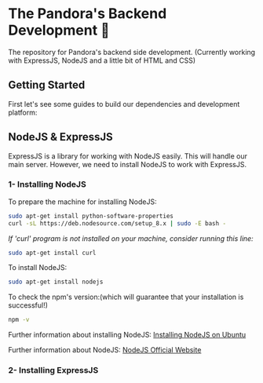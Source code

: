 # The Pandora's Backend Development :rocket:
The repository for Pandora's backend side development. (Currently working with ExpressJS, NodeJS and a little bit of HTML and CSS)

## Getting Started
First let's see some guides to build our dependencies and development platform:

## NodeJS & ExpressJS

ExpressJS is a library for working with NodeJS easily. This will handle our main server. However, we need to install NodeJS to work with ExpressJS.

### 1- Installing NodeJS
To prepare the machine for installing NodeJS:
```bash
sudo apt-get install python-software-properties
curl -sL https://deb.nodesource.com/setup_8.x | sudo -E bash -
```
_If 'curl' program is not installed on your machine, consider running this line:_
```bash
sudo apt-get install curl
```
To install NodeJS:
```bash
sudo apt-get install nodejs
```
To check the npm's version:(which will guarantee that your installation is successful!)
```bash
npm -v 
```
Further information about installing NodeJS: [Installing NodeJS on Ubuntu](https://tecadmin.net/install-latest-nodejs-npm-on-ubuntu/)

Further information about NodeJS: [NodeJS Official Website](https://nodejs.org/en/)

### 2- Installing ExpressJS
